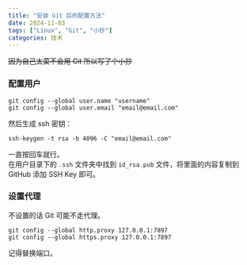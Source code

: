 ```yaml
---
title: "安装 Git 后的配置方法"
date: 2024-11-03
tags: ["Linux", "Git", "小抄"]
categories: 技术
---
```


~~因为自己太菜不会用 Git 所以写了个小抄~~

### 配置用户

```
git config --global user.name "username"
git config --global user.email "email@email.com"
```

然后生成 ssh 密钥：

```
ssh-keygen -t rsa -b 4096 -C "email@email.com"
```

一直按回车就行。  
在用户目录下的 `.ssh` 文件夹中找到 `id_rsa.pub` 文件，将里面的内容复制到 GitHub 添加 SSH Key 即可。

### 设置代理

不设置的话 Git 可能不走代理。

```
git config --global http.proxy 127.0.0.1:7897
git config --global https.proxy 127.0.0.1:7897
```

记得替换端口。
